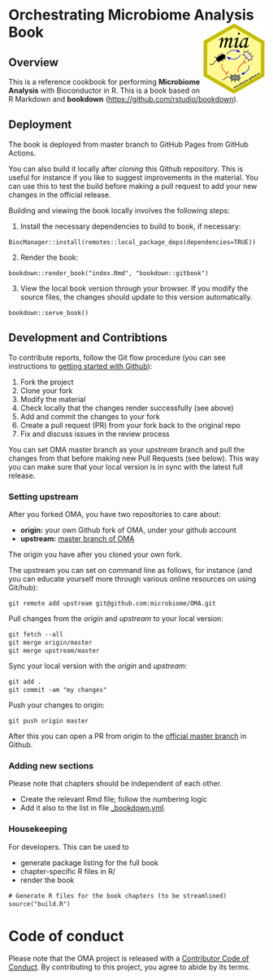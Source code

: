 # Orchestrating Microbiome Analysis Book <img src="general/figures/mia_logo.png" align="right" width="120" />

## Overview

This is a reference cookbook for performing **Microbiome Analysis** with 
Bioconductor in R. This is a book based on R Markdown and **bookdown** 
(https://github.com/rstudio/bookdown).

## Deployment

The book is deployed from master branch to GitHub Pages from GitHub
Actions.

You can also build it locally after _cloning_ this Github
repository. This is useful for instance if you like to suggest
improvements in the material. You can use this to test the build
before making a pull request to add your new changes in the official
release.

Building and viewing the book locally involves the following steps:


1. Install the necessary dependencies to build to book, if necessary:

```
BiocManager::install(remotes::local_package_deps(dependencies=TRUE))
```

2. Render the book:

```
bookdown::render_book("index.Rmd", "bookdown::gitbook")
```

3. View the local book version through your browser. If you modify the source files, the changes should update to this version automatically.

```
bookdown::serve_book()
```





## Development and Contribtions

To contribute reports, follow the Git flow procedure (you can see instructions
to [getting started with Github](https://docs.github.com/en/get-started)):

1. Fork the project
2. Clone your fork
3. Modify the material
4. Check locally that the changes render successfully (see above)
5. Add and commit the changes to your fork
6. Create a pull request (PR) from your fork back to the original repo
7. Fix and discuss issues in the review process


You can set OMA master branch as your _upstream_ branch and pull the
changes from that before making new Pull Requests (see below). This way you can
make sure that your local version is in sync with the latest full
release.

### Setting upstream

After you forked OMA, you have two repositories to care about:

- **origin:** your own Github fork of OMA, under your github account
- **upstream:** [master branch of OMA](https://github.com/microbiome/OMA/)

The origin you have after you cloned your own fork.

The upstream you can set on command line as follows, for instance (and
you can educate yourself more through various online resources on
using Git/hub):


```
git remote add upstream git@github.com:microbiome/OMA.git
```


Pull changes from the _origin_ and _upstream_ to your local version:

```
git fetch --all
git merge origin/master
git merge upstream/master
```


Sync your local version with the _origin_ and _upstream_:

```
git add . 
git commit -am "my changes"
```


Push your changes to origin:

```
git push origin master
```


After this you can open a PR from origin to the [official master branch](https://github.com/microbiome/OMA/) in Github.




### Adding new sections

Please note that chapters should be independent of each other.

- Create the relevant Rmd file; follow the numbering logic
- Add it also to the list in file [_bookdown.yml](_bookdown.yml). 

### Housekeeping

For developers. This can be used to

 * generate package listing for the full book
 * chapter-specific R files in R/
 * render the book

```
# Generate R files for the book chapters (to be streamlined)
source("build.R")
```


# Code of conduct

Please note that the OMA project is released with a [Contributor Code of Conduct](https://contributor-covenant.org/version/2/0/CODE_OF_CONDUCT.html).
By contributing to this project, you agree to abide by its terms.




